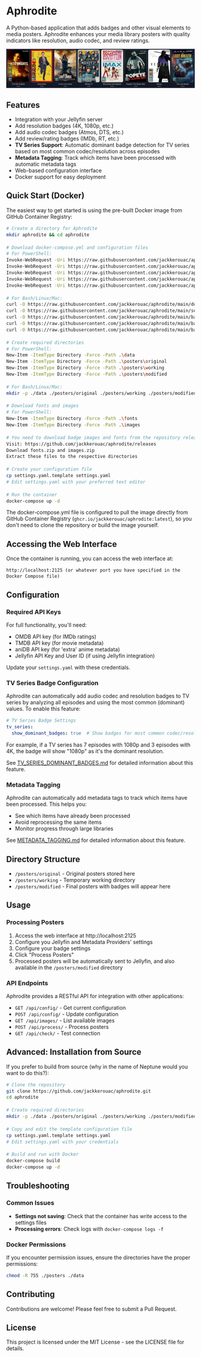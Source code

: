 # Aphrodite

A Python-based application that adds badges and other visual elements to media posters. Aphrodite enhances your media library posters with quality indicators like resolution, audio codec, and review ratings.

![Example Image](https://github.com/jackkerouac/aphrodite/blob/main/example01.png)

## Features

- Integration with your Jellyfin server
- Add resolution badges (4K, 1080p, etc.)
- Add audio codec badges (Atmos, DTS, etc.)
- Add review/rating badges (IMDb, RT, etc.)
- **TV Series Support**: Automatic dominant badge detection for TV series based on most common codec/resolution across episodes
- **Metadata Tagging**: Track which items have been processed with automatic metadata tags
- Web-based configuration interface
- Docker support for easy deployment

## Quick Start (Docker)

The easiest way to get started is using the pre-built Docker image from GitHub Container Registry:

```bash
# Create a directory for Aphrodite
mkdir aphrodite && cd aphrodite

# Download docker-compose.yml and configuration files
# For PowerShell:
Invoke-WebRequest -Uri https://raw.githubusercontent.com/jackkerouac/aphrodite/main/docker-compose.yml -OutFile docker-compose.yml
Invoke-WebRequest -Uri https://raw.githubusercontent.com/jackkerouac/aphrodite/main/settings.yaml.template -OutFile settings.yaml.template
Invoke-WebRequest -Uri https://raw.githubusercontent.com/jackkerouac/aphrodite/main/badge_settings_audio.yml -OutFile badge_settings_audio.yml
Invoke-WebRequest -Uri https://raw.githubusercontent.com/jackkerouac/aphrodite/main/badge_settings_resolution.yml -OutFile badge_settings_resolution.yml
Invoke-WebRequest -Uri https://raw.githubusercontent.com/jackkerouac/aphrodite/main/badge_settings_review.yml -OutFile badge_settings_review.yml

# For Bash/Linux/Mac:
curl -O https://raw.githubusercontent.com/jackkerouac/aphrodite/main/docker-compose.yml
curl -O https://raw.githubusercontent.com/jackkerouac/aphrodite/main/settings.yaml.template
curl -O https://raw.githubusercontent.com/jackkerouac/aphrodite/main/badge_settings_audio.yml
curl -O https://raw.githubusercontent.com/jackkerouac/aphrodite/main/badge_settings_resolution.yml
curl -O https://raw.githubusercontent.com/jackkerouac/aphrodite/main/badge_settings_review.yml

# Create required directories
# For PowerShell:
New-Item -ItemType Directory -Force -Path .\data
New-Item -ItemType Directory -Force -Path .\posters\original
New-Item -ItemType Directory -Force -Path .\posters\working
New-Item -ItemType Directory -Force -Path .\posters\modified

# For Bash/Linux/Mac:
mkdir -p ./data ./posters/original ./posters/working ./posters/modified ./fonts ./images

# Download fonts and images
# For PowerShell:
New-Item -ItemType Directory -Force -Path .\fonts
New-Item -ItemType Directory -Force -Path .\images

# You need to download badge images and fonts from the repository release page
Visit: https://github.com/jackkerouac/aphrodite/releases
Download fonts.zip and images.zip
Extract these files to the respective directories

# Create your configuration file
cp settings.yaml.template settings.yaml
# Edit settings.yaml with your preferred text editor

# Run the container
docker-compose up -d
```

The docker-compose.yml file is configured to pull the image directly from GitHub Container Registry (`ghcr.io/jackkerouac/aphrodite:latest`), so you don't need to clone the repository or build the image yourself.

## Accessing the Web Interface

Once the container is running, you can access the web interface at:

```
http://localhost:2125 (or whatever port you have specified in the Docker Compose file)
```

## Configuration

### Required API Keys

For full functionality, you'll need:
- OMDB API key (for IMDb ratings)
- TMDB API key (for movie metadata)
- aniDB API key (for 'extra' anime metadata)
- Jellyfin API Key and User ID (if using Jellyfin integration)

Update your `settings.yaml` with these credentials.

### TV Series Badge Configuration

Aphrodite can automatically add audio codec and resolution badges to TV series by analyzing all episodes and using the most common (dominant) values. To enable this feature:

```yaml
# TV Series Badge Settings
tv_series:
  show_dominant_badges: true  # Show badges for most common codec/resolution across episodes
```

For example, if a TV series has 7 episodes with 1080p and 3 episodes with 4K, the badge will show "1080p" as it's the dominant resolution.

See [TV_SERIES_DOMINANT_BADGES.md](TV_SERIES_DOMINANT_BADGES.md) for detailed information about this feature.

### Metadata Tagging

Aphrodite can automatically add metadata tags to track which items have been processed. This helps you:
- See which items have already been processed
- Avoid reprocessing the same items
- Monitor progress through large libraries

See [METADATA_TAGGING.md](METADATA_TAGGING.md) for detailed information about this feature.

## Directory Structure

- `/posters/original` - Original posters stored here
- `/posters/working` - Temporary working directory
- `/posters/modified` - Final posters with badges will appear here

## Usage

### Processing Posters

1. Access the web interface at http://localhost:2125
2. Configure you Jellyfin and Metadata Providers' settings
3. Configure your badge settings
4. Click "Process Posters"
5. Processed posters will be automatically sent to Jellyfin, and also available in the `/posters/modified` directory

### API Endpoints

Aphrodite provides a RESTful API for integration with other applications:

- `GET /api/config/` - Get current configuration
- `POST /api/config/` - Update configuration
- `GET /api/images/` - List available images
- `POST /api/process/` - Process posters
- `GET /api/check/` - Test connection

## Advanced: Installation from Source

If you prefer to build from source (why in the name of Neptune would you want to do this?):

```bash
# Clone the repository
git clone https://github.com/jackkerouac/aphrodite.git
cd aphrodite

# Create required directories
mkdir -p ./data ./posters/original ./posters/working ./posters/modified

# Copy and edit the template configuration file
cp settings.yaml.template settings.yaml
# Edit settings.yaml with your credentials

# Build and run with Docker
docker-compose build
docker-compose up -d
```

## Troubleshooting

### Common Issues

- **Settings not saving**: Check that the container has write access to the settings files
- **Processing errors**: Check logs with `docker-compose logs -f`

### Docker Permissions

If you encounter permission issues, ensure the directories have the proper permissions:

```bash
chmod -R 755 ./posters ./data
```

## Contributing

Contributions are welcome! Please feel free to submit a Pull Request.

## License

This project is licensed under the MIT License - see the LICENSE file for details.